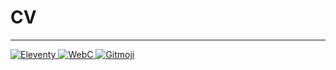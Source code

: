# CV

---

<a href="https://www.11ty.dev">
    <img
        src="https://img.shields.io/badge/11ty-2.0.1-1799CC.svg?style=flat-square"
        alt="Eleventy"
    />
</a>
<a href="https://www.11ty.dev/docs/languages/webc/">
    <img
        src="https://img.shields.io/badge/WebC-0.11.2-1799CC.svg?style=flat-square"
        alt="WebC"
    />
</a>
<a href="https://gitmoji.dev">
  <img
    src="https://img.shields.io/badge/gitmoji-%20😜%20😍-FFDD67.svg?style=flat-square"
    alt="Gitmoji"
  />
</a>
